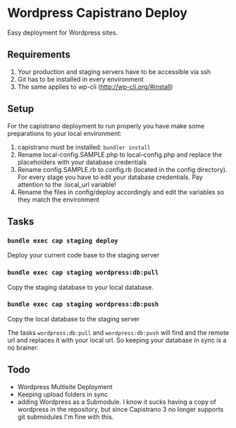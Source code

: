 # Wordpress Capistrano Deploy

Easy deployment for Wordpress sites.

## Requirements
1. Your production and staging servers have to be accessible via ssh
2. Git has to be installed in every environment
2. The same applies to wp-cli (http://wp-cli.org/#install)

## Setup
For the capistrano deployment to run properly you have make some  preparations to your local environment:

1. capistrano must be installed: `bundler install`
2. Rename local-config.SAMPLE.php to local-config.php and replace the placeholders with your database credentials
3. Rename config.SAMPLE.rb to config.rb (located in the config directory). For every stage you have to edit your database credentials. Pay attention to the :local_url variable!
4. Rename the files in config/deploy accordingly and edit the variables so they match the environment

## Tasks
### `bundle exec cap staging deploy`
Deploy your current code base to the staging server

### `bundle exec cap staging wordpress:db:pull`
Copy the staging database to your local database.

### `bundle exec cap staging wordpress:db:push`
Copy the local database to the staging server

The tasks `wordpress:db:pull` and `wordpress:db:push` will find and the remote url and replaces it with your local url. So keeping your database in sync is a no brainer.

## Todo
* Wordpress Multisite Deployment
* Keeping upload folders in sync
* adding Wordpress as a Submodule. I know it sucks having a copy of wordpress in the repository, but since Capistrano 3 no longer supports git submodules I'm fine with this.